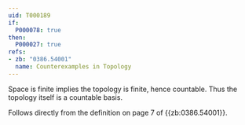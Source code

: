 ```yaml
---
uid: T000189
if:
  P000078: true
then:
  P000027: true
refs:
- zb: "0386.54001"
  name: Counterexamples in Topology
---
```


Space is finite implies the topology is finite, hence countable. Thus the topology itself is a countable basis.

Follows directly
from the definition on page 7 of {{zb:0386.54001}}.
